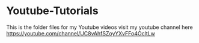 # Youtube-Tutorials
This is the folder files for my Youtube videos
visit my youtube channel here
https://youtube.com/channel/UC8vAhfSZoyYXvFFo4OcltLw
